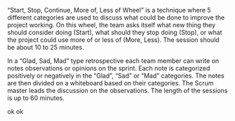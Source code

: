 “Start, Stop, Continue, More of, Less of Wheel” is a technique where 5 different categories are used to discuss what could be done to improve the project working. On this wheel, the team asks itself what new thing they should consider doing (Start), what should they stop doing (Stop), or what the project could use more of or less of (More, Less). The session should be about 10 to 25 minutes.

In a “Glad, Sad, Mad” type retrospective each team member can write on notes observations or opinions on the sprint. Each note is categorized positively or negatively in the “Glad”, “Sad” or “Mad” categories. The notes are then divided on a whiteboard based on their categories. The Scrum master leads the discussion on the observations. The length of the sessions is up to 60 minutes.


ok
ok
